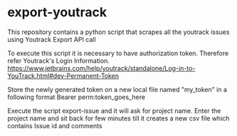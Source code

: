 # export-youtrack
This repository contains a python script that scrapes all the youtrack issues using Youtrack Export API call

To execute this script it is necessary to have authorization token. Therefore refer Youtrack's Login Information.
https://www.jetbrains.com/help/youtrack/standalone/Log-in-to-YouTrack.html#dev-Permanent-Token

Store the newly generated token on a new local file named "my_token" in a following format
Bearer perm:token_goes_here

Execute the script export-issue and it will ask for project name.
Enter the project name and sit back for few minutes till it creates a new csv file which contains Issue id and comments
